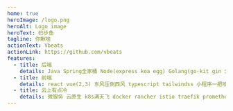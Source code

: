 ```yaml
---
home: true
heroImage: /logo.png
heroAlt: Logo image
heroText: 码步鱼
tagline: 你瞅啥
actionText: Vbeats
actionLink: https://github.com/vbeats
features:
  - title: 后端
    details: Java Spring全家桶 Node(express koa egg) Golang(go-kit gin 云原生) Python(学数学去吧) 大数据(哪来那么些big data)
  - title: 前端
    details: react vue(2,3) 东风压倒西风 typescript tailwindss 小程序一把嗦 cesium webRtc搞起来
  - title: 云上有点冷
    details: 微服务 云原生 k8s满天飞 docker rancher istio traefik prometheus grafana 网关 熔断 降级 服务监控
---
```

